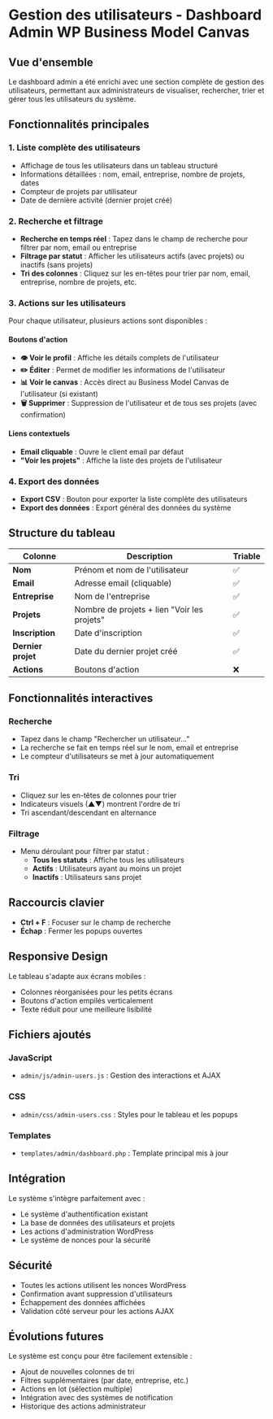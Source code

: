 # Gestion des utilisateurs - Dashboard Admin WP Business Model Canvas

## Vue d'ensemble

Le dashboard admin a été enrichi avec une section complète de gestion des utilisateurs, permettant aux administrateurs de visualiser, rechercher, trier et gérer tous les utilisateurs du système.

## Fonctionnalités principales

### 1. **Liste complète des utilisateurs**
- Affichage de tous les utilisateurs dans un tableau structuré
- Informations détaillées : nom, email, entreprise, nombre de projets, dates
- Compteur de projets par utilisateur
- Date de dernière activité (dernier projet créé)

### 2. **Recherche et filtrage**
- **Recherche en temps réel** : Tapez dans le champ de recherche pour filtrer par nom, email ou entreprise
- **Filtrage par statut** : Afficher les utilisateurs actifs (avec projets) ou inactifs (sans projets)
- **Tri des colonnes** : Cliquez sur les en-têtes pour trier par nom, email, entreprise, nombre de projets, etc.

### 3. **Actions sur les utilisateurs**
Pour chaque utilisateur, plusieurs actions sont disponibles :

#### Boutons d'action
- **👁️ Voir le profil** : Affiche les détails complets de l'utilisateur
- **✏️ Éditer** : Permet de modifier les informations de l'utilisateur
- **📊 Voir le canvas** : Accès direct au Business Model Canvas de l'utilisateur (si existant)
- **🗑️ Supprimer** : Suppression de l'utilisateur et de tous ses projets (avec confirmation)

#### Liens contextuels
- **Email cliquable** : Ouvre le client email par défaut
- **"Voir les projets"** : Affiche la liste des projets de l'utilisateur

### 4. **Export des données**
- **Export CSV** : Bouton pour exporter la liste complète des utilisateurs
- **Export des données** : Export général des données du système

## Structure du tableau

| Colonne | Description | Triable |
|---------|-------------|---------|
| **Nom** | Prénom et nom de l'utilisateur | ✅ |
| **Email** | Adresse email (cliquable) | ✅ |
| **Entreprise** | Nom de l'entreprise | ✅ |
| **Projets** | Nombre de projets + lien "Voir les projets" | ✅ |
| **Inscription** | Date d'inscription | ✅ |
| **Dernier projet** | Date du dernier projet créé | ✅ |
| **Actions** | Boutons d'action | ❌ |

## Fonctionnalités interactives

### Recherche
- Tapez dans le champ "Rechercher un utilisateur..."
- La recherche se fait en temps réel sur le nom, email et entreprise
- Le compteur d'utilisateurs se met à jour automatiquement

### Tri
- Cliquez sur les en-têtes de colonnes pour trier
- Indicateurs visuels (▲▼) montrent l'ordre de tri
- Tri ascendant/descendant en alternance

### Filtrage
- Menu déroulant pour filtrer par statut :
  - **Tous les statuts** : Affiche tous les utilisateurs
  - **Actifs** : Utilisateurs ayant au moins un projet
  - **Inactifs** : Utilisateurs sans projet

## Raccourcis clavier

- **Ctrl + F** : Focuser sur le champ de recherche
- **Échap** : Fermer les popups ouvertes

## Responsive Design

Le tableau s'adapte aux écrans mobiles :
- Colonnes réorganisées pour les petits écrans
- Boutons d'action empilés verticalement
- Texte réduit pour une meilleure lisibilité

## Fichiers ajoutés

### JavaScript
- `admin/js/admin-users.js` : Gestion des interactions et AJAX

### CSS
- `admin/css/admin-users.css` : Styles pour le tableau et les popups

### Templates
- `templates/admin/dashboard.php` : Template principal mis à jour

## Intégration

Le système s'intègre parfaitement avec :
- Le système d'authentification existant
- La base de données des utilisateurs et projets
- Les actions d'administration WordPress
- Le système de nonces pour la sécurité

## Sécurité

- Toutes les actions utilisent les nonces WordPress
- Confirmation avant suppression d'utilisateurs
- Échappement des données affichées
- Validation côté serveur pour les actions AJAX

## Évolutions futures

Le système est conçu pour être facilement extensible :
- Ajout de nouvelles colonnes de tri
- Filtres supplémentaires (par date, entreprise, etc.)
- Actions en lot (sélection multiple)
- Intégration avec des systèmes de notification
- Historique des actions administrateur
